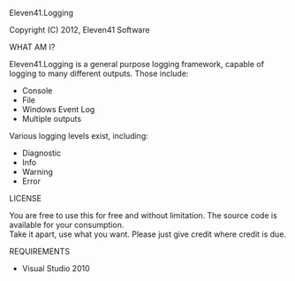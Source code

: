 Eleven41.Logging

Copyright (C) 2012, Eleven41 Software

WHAT AM I?

Eleven41.Logging is a general purpose logging framework, capable of logging to many different outputs.
Those include:
* Console
* File
* Windows Event Log
* Multiple outputs

Various logging levels exist, including:
* Diagnostic
* Info
* Warning
* Error

LICENSE

You are free to use this for free and without limitation.  The source code is available for your consumption.  
Take it apart, use what you want. Please just give credit where credit is due.

REQUIREMENTS

* Visual Studio 2010
